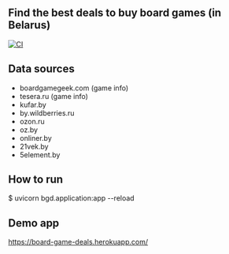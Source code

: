 ## Find the best deals to buy board games (in Belarus)

[![CI](https://github.com/ar0ne/bg_deal/actions/workflows/action.yml/badge.svg)](https://github.com/ar0ne/bg_deal/actions/workflows/action.yml)


## Data sources

 - boardgamegeek.com (game info)
 - tesera.ru (game info)
 - kufar.by
 - by.wildberries.ru
 - ozon.ru
 - oz.by
 - onliner.by
 - 21vek.by
 - 5element.by


## How to run

$ uvicorn bgd.application:app --reload

## Demo app

https://board-game-deals.herokuapp.com/
